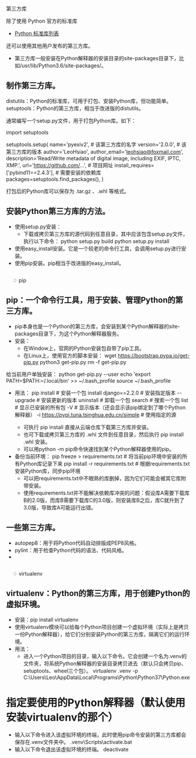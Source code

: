 第三方库



除了使用 Python 官方的标准库
  - [Python 标准库列表](https://docs.python.org/3/library/index.html)

还可以使用其他用户发布的第三方库。
- 第三方库一般安装在Python解释器的安装目录的site-packages目录下，比如/usr/lib/Python3.6/site-packages/。


## 制作第三方库。
distutils：Python的标准库，可用于打包、安装Python库，但功能简单。
setuptools：Python的第三方库，相当于改进版的distutils。

通常编写一个setup.py文件，用于打包Python库。如下：

import setuptools

setuptools.setup(
    name='pyexiv2',        # 该第三方库的名字
    version='2.0.0',        # 该第三方库的版本
    author='LeoHsiao',
    author_email='leohsiao@foxmail.com',
    description='Read/Write metadata of digital image, including EXIF, IPTC, XMP.',
    url='https://github.com/...',    # 项目网址
    install_requires=['pybind11==2.4.3'],    # 需要安装的依赖库
    packages=setuptools.find_packages(),
)

打包后的Python库可以保存为 .tar.gz 、.whl 等格式。

## 安装Python第三方库的方法。
- 使用setup.py安装：
  - 下载或拷贝第三方库的源代码到任意目录，其中应该包含setup.py文件，执行以下命令：
python setup.py build
python setup.py install
- 使用easy_install安装。它是一个较老的命令行工具，会调用setup.py进行安装。
- 使用pip安装。pip相当于改进版的easy_install。
##
##
 
♢ pip
## pip：一个命令行工具，用于安装、管理Python的第三方库。
- pip本身也是一个Python的第三方库，会安装到某个Python解释器的site-packages目录下，为这个Python解释器服务。
- 安装：
  - 在Window上，官网的Python安装包自带了pip工具。
  - 在Linux上，使用官方的脚本安装：
wget https://bootstrap.pypa.io/get-pip.py
python3 get-pip.py
rm -f get-pip.py

给当前用户单独安装：
python get-pip.py --user
echo 'export PATH=$PATH:~/.local/bin' >> ~/.bash_profile
source ~/.bash_profile

- 用法：
pip
install <name>            # 安装一个包
install django==2.2.0        # 安装指定版本
    --upgrade            # 安装更新的版本
uninstall <name>            # 卸载一个包
search <name>            # 搜索一个包
list                        # 显示已安装的所有包
-V                        # 显示版本（还会显示该pip绑定到了哪个Python解释器）
-i https://pypi.tuna.tsinghua.edu.cn/simple        # 使用指定的源
  - 可执行 pip install <name> 直接从云端仓库下载第三方库并安装。
  - 也可下载或拷贝第三方库的 .whl 文件到任意目录，然后执行 pip install <name>.whl 安装。
  - 可以用python -m pip命令快速找到某个Python解释器使用的pip。
- 备份当前环境：
pip freeze > requirements.txt            # 将当前pip环境中安装的所有Python库记录下来
pip install -r requirements.txt        # 根据requirements.txt安装Python库，同步pip环境
  - 可以把requirements.txt中不眼熟的库删掉，因为它们可能会被其它库附带安装。
  - 使用requirements.txt并不能解决依赖库冲突的问题：假设库A需要下载库B的2.0版，而库B需要下载库C的3.0版，则安装库B之后，库C就升到了3.0版，导致库A可能运行出错。
## 一些第三方库。
- autopep8：用于将Python代码自动排版成PEP8风格。
- pylint：用于检查Python代码的语法、代码风格。
-
##
##
##
 
♢ virtualenv
## virtualenv：Python的第三方库，用于创建Python的虚拟环境。
- 安装：pip install virtualenv
- 使用virtualenv模块可以给每个Python项目创建一个虚拟环境（实际上是拷贝一份Python解释器），给它们分别安装Python的第三方库，隔离它们的运行环境。
- 用法：
  - 进入一个Python项目的目录，输入以下命令。它会创建一个名为.venv的文件夹，将系统Python解释器的安装目录拷贝进去（默认只会拷贝pip、setuptools、wheel三个包）。
virtualenv .venv
        -p C:\Users\Leo\AppData\Local\Programs\Python\Python37\Python.exe
# 指定要使用的Python解释器（默认使用安装virtualenv的那个）
  - 输入以下命令进入该虚拟环境的终端，此时使用pip命令安装的第三方库都会保存在.venv文件夹中。
.venv\Scripts\activate.bat
  - 输入以下命令退出该虚拟环境的终端。
deactivate
##
##
##
 